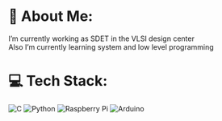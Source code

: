 # 💫 About Me:
I’m currently working as SDET in the VLSI design center<br>Also I’m currently learning system and low level programming<br>


# 💻 Tech Stack:
![C](https://img.shields.io/badge/c-%2300599C.svg?style=for-the-badge&logo=c&logoColor=white) ![Python](https://img.shields.io/badge/python-3670A0?style=for-the-badge&logo=python&logoColor=ffdd54) ![Raspberry Pi](https://img.shields.io/badge/-RaspberryPi-C51A4A?style=for-the-badge&logo=Raspberry-Pi) ![Arduino](https://img.shields.io/badge/-Arduino-00979D?style=for-the-badge&logo=Arduino&logoColor=white)

<!-- 
# 📊 GitHub Stats:
![](https://github-readme-stats.vercel.app/api?username=IURIIVas&theme=darcula&hide_border=false&include_all_commits=true&count_private=true)<br/>
![](https://github-readme-streak-stats.herokuapp.com/?user=IURIIVas&theme=darcula&hide_border=false)<br/>
![](https://github-readme-stats.vercel.app/api/top-langs/?username=IURIIVas&theme=darcula&hide_border=false&include_all_commits=true&count_private=true&layout=compact)
-->
